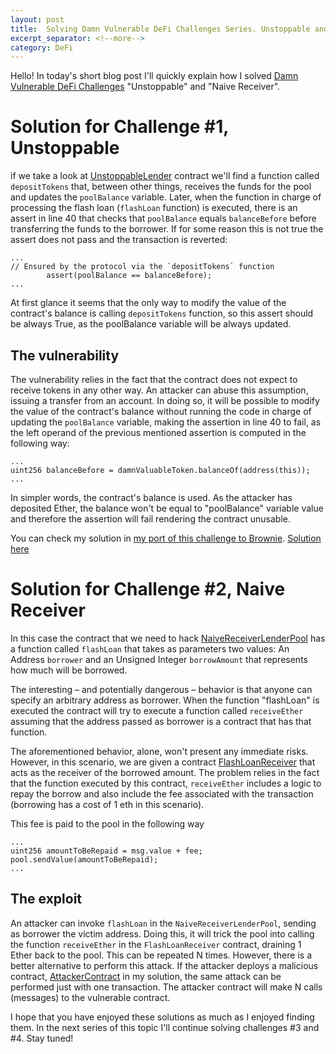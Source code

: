 ```yaml
---
layout: post
title:  Solving Damn Vulnerable DeFi Challenges Series. Unstoppable and Naive Receiver
excerpt_separator: <!--more-->
category: DeFi
---
```


Hello! In today's short blog post I'll quickly explain how I solved [Damn Vulnerable DeFi Challenges](https://www.damnvulnerabledefi.xyz/) "Unstoppable" and "Naive Receiver".

<!--more-->

# Solution for Challenge #1, Unstoppable

if we take a look at [UnstoppableLender](https://github.com/tinchoabbate/damn-vulnerable-defi/blob/v2.0.0/contracts/unstoppable/UnstoppableLender.sol) contract we'll find a function called `depositTokens` that, between other things, receives the funds for the pool and updates the `poolBalance` variable. Later, when the function in charge of processing the flash loan (`flashLoan` function) is executed, there is an assert in line 40 that checks that `poolBalance` equals `balanceBefore` before transferring the funds to the borrower. If for some reason this is not true the assert does not pass and the transaction is reverted:

```
...
// Ensured by the protocol via the `depositTokens` function
        assert(poolBalance == balanceBefore);
...
```

At first glance it seems that the only way to modify the value of the contract's balance is calling `depositTokens` function, so this assert should be always True, as the poolBalance variable will be always updated.

## The vulnerability 
The vulnerability relies in the fact that the contract does not expect to receive tokens in any other way. An attacker can abuse this assumption, issuing a transfer from an account. In doing so, it will be possible to modify the value of the contract's balance without running the code in charge of updating the `poolBalance` variable, making the assertion in line 40 to fail, as the left operand of the previous mentioned assertion is computed in the following way:

```
...
uint256 balanceBefore = damnValuableToken.balanceOf(address(this));
...
```

In simpler words, the contract's balance is used. As the attacker has deposited Ether, the balance won't be equal to "poolBalance" variable value and therefore the assertion will fail
rendering the contract unusable.

You can check my solution in [my port of this challenge to Brownie](https://github.com/nahueldsanchez/dvd_brownie/tree/master/unstoppable). [Solution here](https://github.com/nahueldsanchez/dvd_brownie/blob/master/unstoppable/scripts/exploit.py)


# Solution for Challenge #2, Naive Receiver

In this case the contract that we need to hack [NaiveReceiverLenderPool](https://github.com/tinchoabbate/damn-vulnerable-defi/blob/v2.0.0/contracts/naive-receiver/NaiveReceiverLenderPool.sol) has a function called `flashLoan` that takes as parameters two values: An Address `borrower` and an Unsigned Integer `borrowAmount` that represents how much will be borrowed.

The interesting – and potentially dangerous – behavior is that anyone can specify an arbitrary address as borrower. When the function "flashLoan" is executed the contract will try to execute a function called `receiveEther` assuming that the address passed as borrower is a contract that has that function.

The aforementioned behavior, alone, won't present any immediate risks. However, in this scenario, we are given a contract [FlashLoanReceiver](https://github.com/tinchoabbate/damn-vulnerable-defi/blob/v2.0.0/contracts/naive-receiver/FlashLoanReceiver.sol) that acts as the receiver of the borrowed amount. The problem relies in the fact that the function executed by
this contract, `receiveEther` includes a logic to repay the borrow and also include the fee associated with the transaction (borrowing has a cost of 1 eth in this scenario).

This fee is paid to the pool in the following way

```
...
uint256 amountToBeRepaid = msg.value + fee;
pool.sendValue(amountToBeRepaid);
...
```

## The exploit

An attacker can invoke `flashLoan` in the `NaiveReceiverLenderPool`, sending as borrower the victim address. Doing this, it will trick the pool into calling the function `receiveEther` in the `FlashLoanReceiver` contract, draining 1 Ether back to the pool. This can be repeated N times. However, there is a better alternative to perform this attack. If the attacker deploys a malicious contract, [AttackerContract](https://github.com/nahueldsanchez/dvd_brownie/blob/master/naive-receiver/contracts/AttackerContract.sol) in my solution, the same attack can be performed just with one transaction. The attacker contract will make N calls (messages) to the vulnerable contract.


I hope that you have enjoyed these solutions as much as I enjoyed finding them. In the next series of this topic I'll continue solving challenges #3 and #4. Stay tuned!


